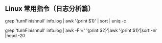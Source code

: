 ## Linux 常用指令（日志分析篇）



grep 'turnFinishnull' info.log | awk '{print $1}' | sort | uniq -c

grep 'turnFinishnull' info.log | awk -F'=' '{print $2}'|awk '{print $1}'|sort -nr |head -20

